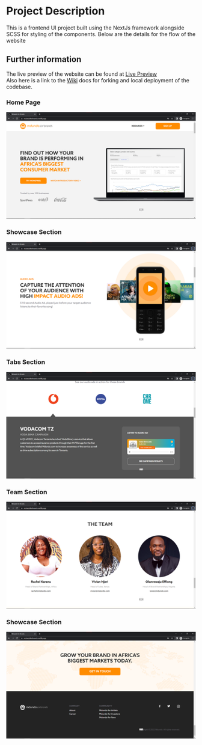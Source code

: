 # Project Description
This is a frontend UI project built using the NextJs framework alongside SCSS for styling of the components.
Below are the details for the flow of the website

## Further information
The live preview of the website can be found at [Live Preview](https://mdundoforbrands.netlify.app/) \
Also here is a link to the [Wiki](https://github.com/GabrielAbubakar/mdundo-for-brands/wiki) docs for forking and local deployment of the codebase.

### Home Page
![home image](public/readme-img/mdundo1.png)


### Showcase Section
![showcase image](public/readme-img/mdundo2.png)

### Tabs Section
![tabs image](public/readme-img/mdundo3.png)

### Team Section
![team image](public/readme-img/mdundo4.png)

### Showcase Section
![footer image](public/readme-img/mdundo5.png)


